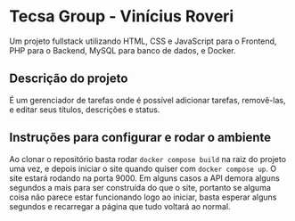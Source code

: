 # Tecsa Group - Vinícius Roveri
Um projeto fullstack utilizando HTML, CSS e JavaScript para o Frontend, PHP para o Backend, MySQL para banco de dados, e Docker.

## Descrição do projeto
É um gerenciador de tarefas onde é possível adicionar tarefas, removê-las, e editar seus títulos, descrições e status.

## Instruções para configurar e rodar o ambiente
Ao clonar o repositório basta rodar `docker compose build` na raiz do projeto uma vez, e depois iniciar o site quando quiser com `docker compose up`. O site estará rodando na porta 9000. Em alguns casos a API demora alguns segundos a mais para ser construída do que o site, portanto se alguma coisa não parece estar funcionando logo ao iniciar, basta esperar alguns segundos e recarregar a página que tudo voltará ao normal.